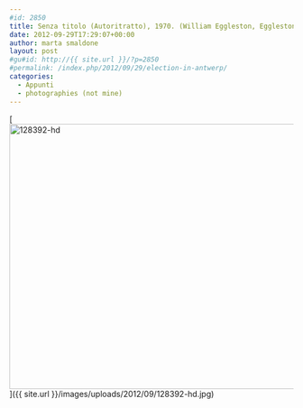 ```yaml
---
#id: 2850
title: Senza titolo (Autoritratto), 1970. (William Eggleston, Eggleston artistic trust)
date: 2012-09-29T17:29:07+00:00
author: marta smaldone
layout: post
#gu#id: http://{{ site.url }}/?p=2850
#permalink: /index.php/2012/09/29/election-in-antwerp/
categories:
  - Appunti
  - photographies (not mine)
---
```

[<img class="aligncenter wp-image-3507 size-large" src="{{ site.url }}/images/uploads/2012/09/128392-hd-1024x690.jpg" alt="128392-hd" width="697" height="470" srcset="{{ site.url }}/images/uploads/2012/09/128392-hd-1024x690.jpg 1024w, {{ site.url }}/images/uploads/2012/09/128392-hd-300x202.jpg 300w, {{ site.url }}/images/uploads/2012/09/128392-hd-768x518.jpg 768w" sizes="(max-width: 697px) 100vw, 697px" />]({{ site.url }}/images/uploads/2012/09/128392-hd.jpg)